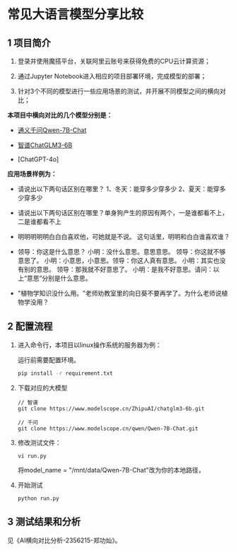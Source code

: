 # 常见大语言模型分享比较

## 1 项目简介



1. 登录并使用魔搭平台，关联阿里云账号来获得免费的CPU云计算资源；

2. 通过Jupyter Notebook进入相应的项目部署环境，完成模型的部署；

3. 针对3个不同的模型进行一些应用场景的测试，并开展不同模型之间的横向对比；



**本项目中横向对比的几个模型分别是：**

- [通义千问Qwen-7B-Chat](https://www.modelscope.cn/models/qwen/Qwen-7B-Chat/summary)

- [智谱ChatGLM3-6B](https://www.modelscope.cn/models/ZhipuAI/chatglm3-6b/summary)

- [ChatGPT-4o]

 

**应用场景样例为：**

- 请说出以下两句话区别在哪里？ 1、冬天：能穿多少穿多少 2、夏天：能穿多少穿多少

- 请说出以下两句话区别在哪里？单身狗产生的原因有两个，一是谁都看不上，二是谁都看不上

- 明明明明明白白白喜欢他，可她就是不说。 这句话里，明明和白白谁喜欢谁？

- 领导：你这是什么意思？ 小明：没什么意思。意思意思。 领导：你这就不够意思了。 小明：小意思，小意思。领导：你这人真有意思。 小明：其实也没有别的意思。 领导：那我就不好意思了。 小明：是我不好意思。请问：以上“意思”分别是什么意思。

- "植物学知识没什么用。"老师劝教室里的向日葵不要再学了。为什么老师说植物学没用？

## 2 配置流程


1. 进入命令行，本项目以linux操作系统的服务器为例：

   运行前需要配置环境。
   ```bash
   pip install -r requirement.txt

2. 下载对应的大模型

   ```
   // 智谱
   git clone https://www.modelscope.cn/ZhipuAI/chatglm3-6b.git
   ```
   ```
   // 千问
   git clone https://www.modelscope.cn/qwen/Qwen-7B-Chat.git
   ```

3. 修改测试文件：

   ```
   vi run.py
   ```
   将model_name = "/mnt/data/Qwen-7B-Chat"改为你的本地路径，

4. 开始测试

   ```
   python run.py
   ```
   

## 3 测试结果和分析
见《AI横向对比分析-2356215-郑功灿》。

